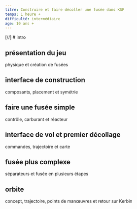 ```yaml
---
titre: Construire et faire décoller une fusée dans KSP
temps: 1 heure +
difficulté: intermédiaire
age: 10 ans +
---
```


[//] # intro

## présentation du jeu
physique et création de fusées

## interface de construction
composants, placement et symétrie

## faire une fusée simple
contrôle, carburant et réacteur

## interface de vol et premier décollage
commandes, trajectoire et carte

## fusée plus complexe
séparateurs et fusée en plusieurs étapes

## orbite
concept, trajectoire, points de manœuvres et retour sur Kerbin
